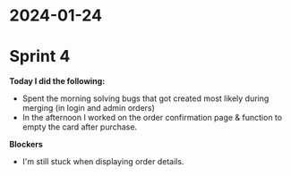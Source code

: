 # 2024-01-24

# Sprint 4

**Today I did the following:**

- Spent the morning solving bugs that got created most likely during merging (in login and admin orders)
- In the afternoon I worked on the order confirmation page & function to empty the card after purchase.

**Blockers**

- I'm still stuck when displaying order details.
